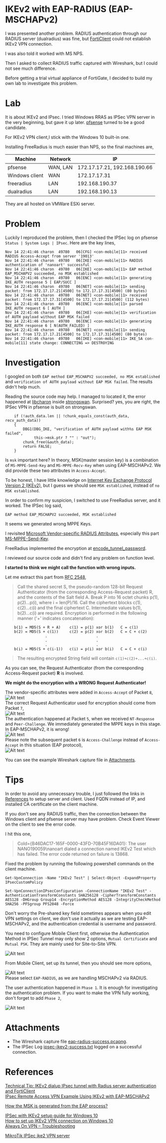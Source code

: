 # IKEv2 with EAP-RADIUS (EAP-MSCHAPv2)

I was presented another problem. RADIUS authentication through our RADIUS server (dualradius) was fine, but [FortiClient](https://community.fortinet.com/t5/FortiGate/Technical-Tip-IKEv2-dialup-IPsec-tunnel-with-Radius-server/ta-p/191040) could not establish IKEv2 VPN connection.

I was also told it worked with MS NPS. 

Then I asked to collect RADIUS traffic captured with Wireshark, but I could not see much difference.

Before getting a trial virtual appliance of FortiGate, I decided to build my own lab to investigate this problem.

# Lab

It is about IKEv2 and IPsec. I tried Windows RRAS as IPSec VPN server in the very beginning, but gave it up later. 
[pfsense](https://www.pfsense.org/download/) turned to be a good candidate. 

For IKEv2 VPN client,I stick with the Windows 10 built-in one.

Installing FreeRadius is much easier than NPS, so the final machines are,

| Machine       | Network       | IP  |
| ------------- | ------------- | --- |
| pfsense  | WAN, LAN  | 172.17.17.21,  192.168.190.66|
| Windows client  | WAN  | 172.17.17.31  |
| freeradius  | LAN  | 192.168.190.37  |
| dualradius  | LAN  | 192.168.190.13  |

They are all hosted on VMWare ESXi server.

# Problem

Luckily I reproduced the problem, then I checked the IPSec log on pfsense `Status | System Logs | IPsec`. Here are the key lines,

```
Nov 14 22:41:46	charon	49780	06[CFG] <con-mobile|11> received RADIUS Access-Accept from server '19013'
Nov 14 22:41:46	charon	49780	06[IKE] <con-mobile|11> RADIUS authentication of 'nanoart' successful
Nov 14 22:41:46	charon	49780	06[IKE] <con-mobile|11> EAP method EAP_MSCHAPV2 succeeded, no MSK established
Nov 14 22:41:46	charon	49780	06[ENC] <con-mobile|11> generating IKE_AUTH response 5 [ EAP/SUCC ]
Nov 14 22:41:46	charon	49780	06[NET] <con-mobile|11> sending packet: from 172.17.17.21[4500] to 172.17.17.31[4500] (80 bytes)
Nov 14 22:41:46	charon	49780	06[NET] <con-mobile|11> received packet: from 172.17.17.31[4500] to 172.17.17.21[4500] (112 bytes)
Nov 14 22:41:46	charon	49780	06[ENC] <con-mobile|11> parsed IKE_AUTH request 6 [ AUTH ]
Nov 14 22:41:46	charon	49780	06[IKE] <con-mobile|11> verification of AUTH payload without EAP MSK failed
Nov 14 22:41:46	charon	49780	06[ENC] <con-mobile|11> generating IKE_AUTH response 6 [ N(AUTH_FAILED) ]
Nov 14 22:41:46	charon	49780	06[NET] <con-mobile|11> sending packet: from 172.17.17.21[4500] to 172.17.17.31[4500] (80 bytes)
Nov 14 22:41:46	charon	49780	06[IKE] <con-mobile|11> IKE_SA con-mobile[11] state change: CONNECTING => DESTROYING
```

# Investigation

I googled on both `EAP method EAP_MSCHAPV2 succeeded, no MSK established` and `verification of AUTH payload without EAP MSK failed`. The results didn't help much.

Reading the source code may help. I managed to located it, the error happened at [libcharon](https://github.com/strongswan/strongswan/blob/74ae71d2b8a53ad41f810cd14baca929a0af747d/src/libcharon/sa/ikev2/authenticators/eap_authenticator.c#L503) inside [strongswan](https://github.com/strongswan/strongswan). Surprised? yes, you are right, the IPSec VPN in pfsense is built on strongswan. 

```
	if (!auth_data.len || !chunk_equals_const(auth_data, recv_auth_data))
	{
		DBG1(DBG_IKE, "verification of AUTH payload with%s EAP MSK failed",
			 this->msk.ptr ? "" : "out");
		chunk_free(&auth_data);
		return FALSE;
	}
```

Is `msk` important here? In theory, MSK(master session key) is a combination of `MS-MPPE-Send-Key` and `MS-MPPE-Recv-Key` when using EAP-MSCHAPv2. We did  provide these two attributes in `Access-Accept`.

To be honest, I have little knowledge on [Internet Key Exchange Protocol Version 2 (IKEv2)](https://www.rfc-editor.org/rfc/rfc5996), but I guess we should see `MSK established`, instead of `no MSK established`.

In order to confirm my suspicion, I switched to use FreeRadius server, and it worked. The IPSec log said,

```
EAP method EAP_MSCHAPV2 succeeded, MSK established
```

It seems we generated wrong MPPE Keys. 

I revisited [Microsoft Vendor-specific RADIUS Attributes](https://datatracker.ietf.org/doc/html/rfc2548), especially this part [MS-MPPE-Send-Key](https://datatracker.ietf.org/doc/html/rfc2548#section-2.4.2).

FreeRadius implemented the encryption at [encode_tunnel_password](https://github.com/FreeRADIUS/freeradius-server/blob/372d3ceb4630ba7f84948924184db7c1016fd0c3/src/protocols/radius/encode.c#L101).

I reviewed our source code and didn't find any problem on function level.

**I started to think we might call the function with wrong inputs.**

Let me extract this part from [RFC 2548](https://datatracker.ietf.org/doc/html/rfc2548),

> Call the shared secret S, the pseudo-random 128-bit Request Authenticator (from the corresponding Access-Request packet) R,
and the contents of the Salt field A.  Break P into 16 octet chunks p(1), p(2)...p(i), where i = len(P)/16.  Call the
ciphertext blocks c(1), c(2)...c(i) and the final ciphertext C. Intermediate values b(1), b(2)...c(i) are required.  Encryption
is performed in the following manner ('+' indicates concatenation):

```
    b(1) = MD5(S + R + A)    c(1) = p(1) xor b(1)   C = c(1)
    b(2) = MD5(S + c(1))     c(2) = p(2) xor b(2)   C = C + c(2)
                  .                      .
                  .                      .
                  .                      .
    b(i) = MD5(S + c(i-1))   c(i) = p(i) xor b(i)   C = C + c(i)
```

> The resulting encrypted String field will contain `c(1)+c(2)+...+c(i)`.

As you can see, the Request Authenticator (from the corresponding Access-Request packet) **R** is involved.

**We might do the encryption with a WRONG Request Authenticator!**

The vendor-specific attributes were added in `Access-Accept` of Packet `8`,    
![Alt text](./doc/image-p8.png)  
The correct Request Authenticator used for encryption should come from Packet `7`,  
![Alt text](./doc/image-p7.png)  
The authentication happened at Packet `5`, when we received `NT-Response` and `Peer-Challenge`. We immediately generated the MPPE keys in this stage. In EAP-MSCHAPv2, it is wrong!      
![Alt text](./doc/image-p5.png)  
Please note the subsequent packet `6` is `Access-Challenge` instead of `Access-Accept` in this situation (EAP protocol),  
![Alt text](./doc/image-p6.png)  

You can see the example Wireshark capture file in [Attachments](#Attachments).  

# Tips

In order to avoid any unnecessary trouble, I just followed the links in [References](#References) to setup server and client. Used FQDN instead of IP, and installed CA certificate on the client machine.  

If you don't see any RADIUS traffic, then the connection between the Windows client and pfsense server may have problem. Check Event Viewer on the client to see the error code.

I hit this one,

> CoId={B46DAC17-165F-0000-43FD-70B45F16DA01}: The user NANO190059\nanoart dialed a connection named IKEv2 Test which has failed. The error code returned on failure is 13868.

Fixed the problem by running the following powershell commands on the client machine.

```
Get-VpnConnection -Name "IKEv2 Test" | Select-Object -ExpandProperty IPsecCustomPolicy

Set-VpnConnectionIPsecConfiguration -ConnectionName "IKEv2 Test" -AuthenticationTransformConstants SHA256128 -CipherTransformConstants AES128 -DHGroup Group14 -EncryptionMethod AES128 -IntegrityCheckMethod SHA256 -PFSgroup PFS2048 -Force
```

Don't worry the Pre-shared key field sometimes appears when you edit VPN settings on client, we don't use it actually as we are testing EAP-MSCHAPv2, and the authentication credential is username and password.

You need to configure Mobile Client first, otherwise the Authentication Method in IPSec Tunnel may only show 2 options, `Mutual Certificate` and `Mutual PSK`. They are mainly used for Site-to-Site VPN.  

![Alt text](./doc/image-ph1-auth-methods.png)  

From Mobile Client, set up its tunnel, then you should see more options,

![Alt text](./doc/image-ph1-auth-methods2.png)  
Please select `EAP-RADIUS`, as we are handling MSCHAPv2 via RADIUS.  

The user authentication happened in `Phase 1`. It is enough for investigating the authentication problem. If you want to make the VPN fully working, don't forget to add `Phase 2`,

![Alt text](./doc/image-ph2.png)

# Attachments

-  The Wireshark capture file [eap-radius-success.pcapng](./doc/eap-radius-success.pcapng).
-  The IPSec Log [ipsec-ikev2-success.txt](./doc/ipsec-ikev2-success.txt) logged on a successful connection.  

# References

[Technical Tip: IKEv2 dialup IPsec tunnel with Radius server authentication and FortiClient](https://community.fortinet.com/t5/FortiGate/Technical-Tip-IKEv2-dialup-IPsec-tunnel-with-Radius-server/ta-p/191040)  
[IPsec Remote Access VPN Example Using IKEv2 with EAP-MSCHAPv2](https://docs.netgate.com/pfsense/en/latest/recipes/ipsec-mobile-ikev2-eap-mschapv2.html)  

[How the MSK is generated from the EAP process?](https://community.arubanetworks.com/discussion/how-the-msk-is-generated-from-the-eap-process)  

[IPSec with IKEv2 setup guide for Windows 10](https://www.ivpn.net/setup/windows-10-ipsec-with-ikev2/)  
[How to set up IKEv2 VPN connection on Windows 10](https://thesafety.us/vpn-setup-ikev2-windows10)  
[Always On VPN – Troubleshooting](https://www.configjon.com/always-on-vpn-troubleshooting/)  

[MikroTik IPSec ike2 VPN server](https://mum.mikrotik.com/presentations/MY19/presentation_7008_1560543676.pdf)  
